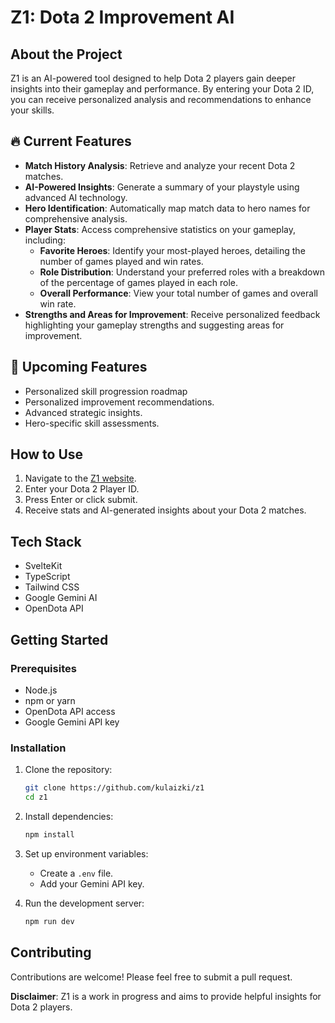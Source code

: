 # Z1: Dota 2 Improvement AI

## About the Project

Z1 is an AI-powered tool designed to help Dota 2 players gain deeper insights into their gameplay and performance. By entering your Dota 2 ID, you can receive personalized analysis and recommendations to enhance your skills.

## 🔥 Current Features

- **Match History Analysis**: Retrieve and analyze your recent Dota 2 matches.
- **AI-Powered Insights**: Generate a summary of your playstyle using advanced AI technology.
- **Hero Identification**: Automatically map match data to hero names for comprehensive analysis.
- **Player Stats**: Access comprehensive statistics on your gameplay, including:
  - **Favorite Heroes**: Identify your most-played heroes, detailing the number of games played and win rates.
  - **Role Distribution**: Understand your preferred roles with a breakdown of the percentage of games played in each role.
  - **Overall Performance**: View your total number of games and overall win rate.
- **Strengths and Areas for Improvement**: Receive personalized feedback highlighting your gameplay strengths and suggesting areas for improvement.

## 🚀 Upcoming Features

- Personalized skill progression roadmap
- Personalized improvement recommendations.
- Advanced strategic insights.
- Hero-specific skill assessments.

## How to Use

1. Navigate to the [Z1 website](https://z1-dota.vercel.app/).
2. Enter your Dota 2 Player ID.
3. Press Enter or click submit.
4. Receive stats and AI-generated insights about your Dota 2 matches.

## Tech Stack

- SvelteKit
- TypeScript
- Tailwind CSS
- Google Gemini AI
- OpenDota API

## Getting Started

### Prerequisites

- Node.js
- npm or yarn
- OpenDota API access
- Google Gemini API key

### Installation

1. Clone the repository:

    ```bash
    git clone https://github.com/kulaizki/z1
    cd z1
    ```

2. Install dependencies:

    ```bash
    npm install
    ```

3. Set up environment variables:
   - Create a `.env` file.
   - Add your Gemini API key.

4. Run the development server:

    ```bash
    npm run dev
    ```

## Contributing

Contributions are welcome! Please feel free to submit a pull request.

**Disclaimer**: Z1 is a work in progress and aims to provide helpful insights for Dota 2 players.